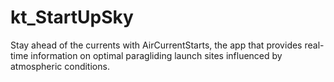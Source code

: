 # kt_StartUpSky
Stay ahead of the currents with AirCurrentStarts, the app that provides real-time information on optimal paragliding launch sites influenced by atmospheric conditions.
